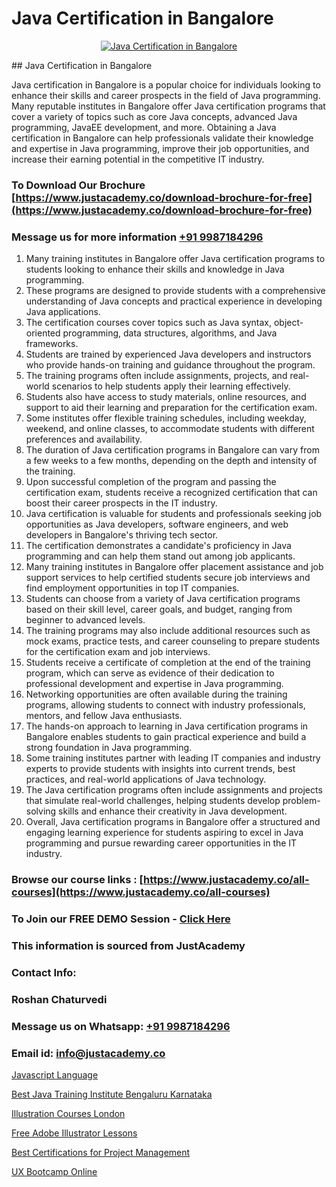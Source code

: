 # Java Certification in Bangalore

<p align="center">
  <a href="https://justacademy.co/course-detail/core-java-training">
    <img src="https://justacademy.co/storage2/course_image/1677245426_course_image.webp" alt="Java Certification in Bangalore">
  </a>
</p>
## Java Certification in Bangalore

Java certification in Bangalore is a popular choice for individuals looking to enhance their skills and career prospects in the field of Java programming. Many reputable institutes in Bangalore offer Java certification programs that cover a variety of topics such as core Java concepts, advanced Java programming, JavaEE development, and more. Obtaining a Java certification in Bangalore can help professionals validate their knowledge and expertise in Java programming, improve their job opportunities, and increase their earning potential in the competitive IT industry.
### To Download Our Brochure [https://www.justacademy.co/download-brochure-for-free](https://www.justacademy.co/download-brochure-for-free)
### Message us for more information [+91 9987184296](https://api.whatsapp.com/send?phone=919987184296)
1) Many training institutes in Bangalore offer Java certification programs to students looking to enhance their skills and knowledge in Java programming.
2) These programs are designed to provide students with a comprehensive understanding of Java concepts and practical experience in developing Java applications.
3) The certification courses cover topics such as Java syntax, object-oriented programming, data structures, algorithms, and Java frameworks.
4) Students are trained by experienced Java developers and instructors who provide hands-on training and guidance throughout the program.
5) The training programs often include assignments, projects, and real-world scenarios to help students apply their learning effectively.
6) Students also have access to study materials, online resources, and support to aid their learning and preparation for the certification exam.
7) Some institutes offer flexible training schedules, including weekday, weekend, and online classes, to accommodate students with different preferences and availability.
8) The duration of Java certification programs in Bangalore can vary from a few weeks to a few months, depending on the depth and intensity of the training.
9) Upon successful completion of the program and passing the certification exam, students receive a recognized certification that can boost their career prospects in the IT industry.
10) Java certification is valuable for students and professionals seeking job opportunities as Java developers, software engineers, and web developers in Bangalore's thriving tech sector.
11) The certification demonstrates a candidate's proficiency in Java programming and can help them stand out among job applicants.
12) Many training institutes in Bangalore offer placement assistance and job support services to help certified students secure job interviews and find employment opportunities in top IT companies.
13) Students can choose from a variety of Java certification programs based on their skill level, career goals, and budget, ranging from beginner to advanced levels.
14) The training programs may also include additional resources such as mock exams, practice tests, and career counseling to prepare students for the certification exam and job interviews.
15) Students receive a certificate of completion at the end of the training program, which can serve as evidence of their dedication to professional development and expertise in Java programming.
16) Networking opportunities are often available during the training programs, allowing students to connect with industry professionals, mentors, and fellow Java enthusiasts.
17) The hands-on approach to learning in Java certification programs in Bangalore enables students to gain practical experience and build a strong foundation in Java programming.
18) Some training institutes partner with leading IT companies and industry experts to provide students with insights into current trends, best practices, and real-world applications of Java technology.
19) The Java certification programs often include assignments and projects that simulate real-world challenges, helping students develop problem-solving skills and enhance their creativity in Java development.
20) Overall, Java certification programs in Bangalore offer a structured and engaging learning experience for students aspiring to excel in Java programming and pursue rewarding career opportunities in the IT industry.

### Browse our course links : [https://www.justacademy.co/all-courses](https://www.justacademy.co/all-courses) 
### To Join our FREE DEMO Session - [Click Here](https://www.justacademy.co/register-for-course-demo)


### This information is sourced from JustAcademy
### Contact Info:
### Roshan Chaturvedi
### Message us on Whatsapp: [+91 9987184296](https://api.whatsapp.com/send?phone=919987184296)
### Email id: [info@justacademy.co](mailto:info@justacademy.co)
                
[Javascript Language](https://www.linkedin.com/pulse/javascript-language-justacademy-hyderabad-xkcsc?trackingId=jJXdc1pBlPfem26I4l0JHg%3D%3D&lipi=urn%3Ali%3Apage%3Ad_flagship3_company_admin%3BepomL552S36dZH34vwpA2w%3D%3D)

[Best Java Training Institute Bengaluru Karnataka](https://www.linkedin.com/pulse/best-java-training-institute-bengaluru-karnataka-uhnbe?trackingId=AFY9ho8ipwZ5Wacjiea2iA%3D%3D&lipi=urn%3Ali%3Apage%3Ad_flagship3_company_admin%3By22MVqO%2BQeqrnkw6fmQaIA%3D%3D)

[Illustration Courses London](https://medium.com/@negishivu99/illustration-courses-london-02006928d8fa)

[Free Adobe Illustrator Lessons](https://medium.com/@justacademytraining/free-adobe-illustrator-lessons-bd664c91e1e0)

[Best Certifications for Project Management](https://justacademyin.github.io/justacademy/best-certifications-for-project-management)

[UX Bootcamp Online](https://justacademyin.github.io/justacademy/ux-bootcamp-online)

